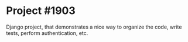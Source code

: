 # Project #1903

Django project, that demonstrates a nice way to organize the code, write tests, perform authentication, etc.
